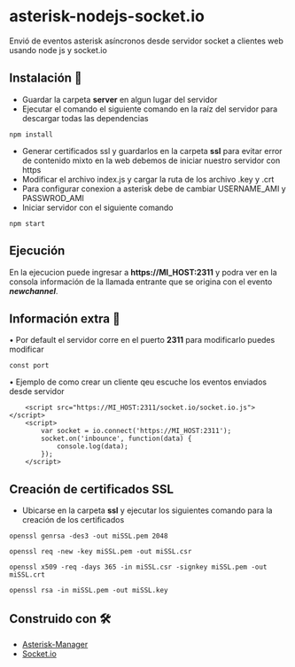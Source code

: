 # asterisk-nodejs-socket.io
Envió de eventos asterisk asíncronos desde servidor socket a clientes web usando node js y socket.io

## Instalación 🚀
* Guardar la carpeta **server** en algun lugar del servidor
* Ejecutar el comando el siguiente comando en la raíz del servidor para descargar todas las dependencias
```
npm install
```
* Generar certificados ssl y guardarlos en la carpeta **ssl** para evitar error de contenido mixto en la web debemos de iniciar nuestro servidor con https
* Modificar el archivo index.js y cargar la ruta de los archivo .key y .crt
* Para configurar conexion a asterisk debe de cambiar USERNAME_AMI y PASSWROD_AMI
* Iniciar servidor con el siguiente comando
```
npm start
```
## Ejecución
En la ejecucion puede ingresar a **https://MI_HOST:2311** y podra ver en la consola información de la llamada entrante que se origina con el evento ***newchannel***.

## Información extra 📌
• Por default el servidor corre en el puerto **2311** para modificarlo puedes modificar
```
const port
```
• Ejemplo de como crear un cliente qeu escuche los eventos enviados desde servidor
```
    <script src="https://MI_HOST:2311/socket.io/socket.io.js"></script>
    <script>
        var socket = io.connect('https://MI_HOST:2311');
        socket.on('inbounce', function(data) {
            console.log(data);
        });
    </script>
```

## Creación de certificados SSL
* Ubicarse en la carpeta **ssl** y ejecutar los siguientes comando para la creación de los certificados
```
openssl genrsa -des3 -out miSSL.pem 2048
```
```
openssl req -new -key miSSL.pem -out miSSL.csr
```
```
openssl x509 -req -days 365 -in miSSL.csr -signkey miSSL.pem -out miSSL.crt
```
```
openssl rsa -in miSSL.pem -out miSSL.key
```
## Construido con 🛠️
* [Asterisk-Manager](https://github.com/pipobscure/NodeJS-AsteriskManager)
* [Socket.io](https://github.com/socketio/socket.io)
